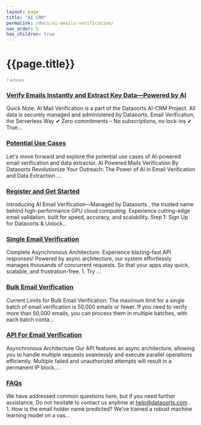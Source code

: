 ```yaml
---
layout: page
title: "AI CRM" 
permalink: /docs/ai-emails-verification/
nav_order: 5
has_children: true
---
```


# {{page.title}}

<div style="font-size:0.78em;color: #797878; margin-bottom:1.5em;">
     <span>7 Articles</span>
</div>


### [Verify Emails Instantly and Extract Key Data—Powered by AI](/docs/verify-emails-instantly-and-extract-key-data-powered-by-ai)
Quick Note: AI Mail Verification is a part of the Dataoorts AI-CRM Project. All data is securely managed and administered by Dataoorts. Email Verification, the Serverless Way ✔ Zero commitments – No subscriptions, no lock-ins ✔ True...

### [Potential Use Cases](/docs/potential-usecases/) 
Let's move forward and explore the potential use cases of AI-powered email verification and data extractor. AI Powered Mails Verification By Dataoorts Revolutionize Your Outreach: The Power of AI in Email Verification and Data Extraction ...

### [Register and Get Started](/docs/register-get-started/) 
Introducing AI Email Verification—Managed by Dataoorts , the trusted name behind high-performance GPU cloud computing. Experience cutting-edge email validation, built for speed, accuracy, and scalability. Step 1: Sign Up for Dataoorts & Unlock...
 
### [Single Email Verification](/docs/single-email-verification/)
Complete Asynchronous Architecture: Experience blazing-fast API responses! Powered by async architecture, our system effortlessly manages thousands of concurrent requests. So that your apps stay quick, scalable, and frustration-free. 1. Try ...

### [Bulk Email Verification](/docs/bulk-email-verification/)
Current Limits for Bulk Email Verification: The maximum limit for a single batch of email verification is 50,000 emails or fewer. If you need to verify more than 50,000 emails, you can process them in multiple batches, with each batch conta...
 
### [API For Email Verification](/docs/api-email-verification/)
Asynchronous Architecture Our API features an async architecture, allowing you to handle multiple requests seamlessly and execute parallel operations efficiently. Multiple failed and unauthorized attempts will result in a permanent IP block....
 
### [FAQs](/docs/faqs) 
We have addressed common questions here, but if you need further assistance, Do not hesitate to contact us anytime at help@dataoorts.com . 1. How is the email holder name predicted? We’ve trained a robust machine learning model on a vas...
